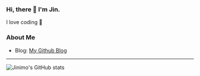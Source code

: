 ### Hi, there 👋 I'm Jin.
I love coding 💓

### About Me
- Blog: [My Github Blog](https://Jinimo.github.io.)

---
![Jinimo's GitHub stats](https://github-readme-stats.vercel.app/api?username=Jinimo&hide=contribs,prs)


